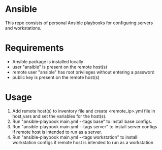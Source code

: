 # Ansible
This repo consists of personal Ansible playbooks for configuring servers and workstations.

# Requirements
- Ansible package is installed locally
- user "ansible" is present on the remote host(s)
- remote user "ansible" has root privileges without entering a password
- public key is present on the remote host(s)

# Usage
1. Add remote host(s) to inventory file and create <remote_ip>.yml file in host_vars and set the variables for the host(s).
3. Run "ansible-playbook main.yml --tags base" to install base configs.
4. Run "ansible-playbook main.yml --tags server" to install server configs if remote host is intended to run as a server.
5. Run "ansible-playbook main.yml --tags workstation" to install workstation configs if remote host is intended to run as a workstation.
